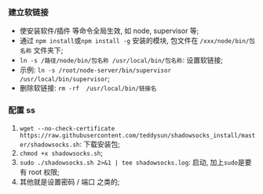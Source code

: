 ### 建立软链接
* 使安装软件/插件 等命令全局生效, 如 node, supervisor 等;
* 通过 `npm install`或`npm install -g` 安装的模块, 包文件在 `/xxx/node/bin/包名称` 文件夹下;
* `ln -s /路径/node/bin/包名称 /usr/local/bin/包名称`: 设置软链接;
* 示例: `ln -s /root/node-server/bin/supervisor /usr/local/bin/supervisor`;
* 删除软链接: `rm -rf  /usr/local/bin/链接名`





### 配置 ss
1. `wget --no-check-certificate https://raw.githubusercontent.com/teddysun/shadowsocks_install/master/shadowsocks.sh`: 下载安装包;
2. `chmod +x shadowsocks.sh`;
3. `sudo ./shadowsocks.sh 2>&1 | tee shadowsocks.log`: 启动, 加上`sudo`是要有 root 权限;
4. 其他就是设置密码 / 端口 之类的;
